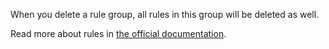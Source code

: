 When you delete a rule group, all rules in this group will be deleted as well.

Read more about rules in [the official documentation](https://firefly-iii.readthedocs.io/en/latest/advanced/rules.html).
